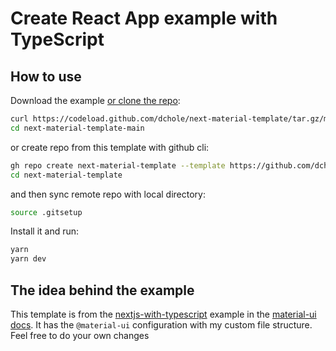 # Create React App example with TypeScript

## How to use

Download the example [or clone the repo](https://github.com/dchole/next-material-template):

```sh
curl https://codeload.github.com/dchole/next-material-template/tar.gz/main | tar -xz
cd next-material-template-main
```

or create repo from this template with github cli:

```sh
gh repo create next-material-template --template https://github.com/dchole/next-material-template
cd next-material-template
```

and then sync remote repo with local directory:

```sh
source .gitsetup
```

Install it and run:

```sh
yarn
yarn dev
```

## The idea behind the example

This template is from the [nextjs-with-typescript](https://github.com/mui-org/material-ui/tree/next/examples/nextjs-with-typescript) example in the [material-ui docs](https://material-ui.com/getting-started/example-projects/). It has the `@material-ui` configuration with my custom file structure. Feel free to do your own changes
